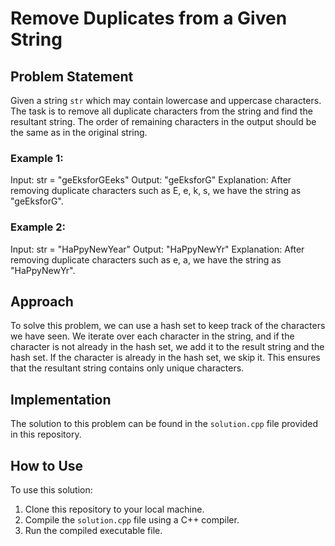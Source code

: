 # Remove Duplicates from a Given String

## Problem Statement

Given a string `str` which may contain lowercase and uppercase characters. The task is to remove all duplicate characters from the string and find the resultant string. The order of remaining characters in the output should be the same as in the original string.

### Example 1:

Input:
str = "geEksforGEeks"
Output: 
"geEksforG"
Explanation: 
After removing duplicate characters such as E, e, k, s, we have the string as "geEksforG".

### Example 2:

Input:
str = "HaPpyNewYear"
Output: 
"HaPpyNewYr"
Explanation: 
After removing duplicate characters such as e, a, we have the string as "HaPpyNewYr".

## Approach

To solve this problem, we can use a hash set to keep track of the characters we have seen. We iterate over each character in the string, and if the character is not already in the hash set, we add it to the result string and the hash set. If the character is already in the hash set, we skip it. This ensures that the resultant string contains only unique characters.

## Implementation

The solution to this problem can be found in the `solution.cpp` file provided in this repository.

## How to Use

To use this solution:

1. Clone this repository to your local machine.
2. Compile the `solution.cpp` file using a C++ compiler.
3. Run the compiled executable file.


